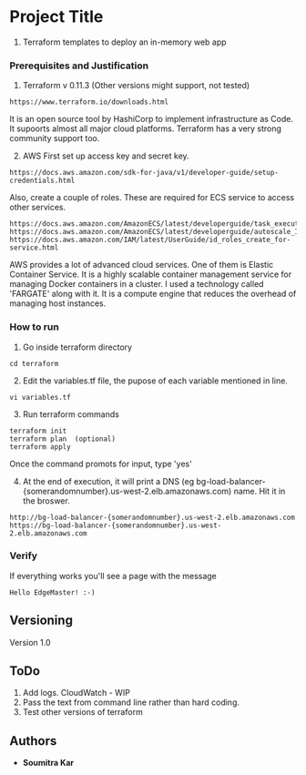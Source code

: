 
# Project Title

1. Terraform templates to deploy an in-memory web app

### Prerequisites and Justification

1. Terraform v 0.11.3 (Other versions might support, not tested) 
```
https://www.terraform.io/downloads.html
```
It is an open source tool by HashiCorp to implement infrastructure as Code. It supoorts almost all major cloud platforms. Terraform has a very strong community support too.

2. AWS 
First set up access key and secret key.
```
https://docs.aws.amazon.com/sdk-for-java/v1/developer-guide/setup-credentials.html
```
Also, create a couple of roles. These are required for ECS service to access other services. 
```
https://docs.aws.amazon.com/AmazonECS/latest/developerguide/task_execution_IAM_role.html
https://docs.aws.amazon.com/AmazonECS/latest/developerguide/autoscale_IAM_role.html
https://docs.aws.amazon.com/IAM/latest/UserGuide/id_roles_create_for-service.html
```
AWS provides a lot of advanced cloud services. One of them is Elastic Container Service. It is a highly scalable container management service for managing Docker containers in a cluster. I used a technology called 'FARGATE' along with it. It is a compute engine that reduces the overhead of managing host instances.  

### How to run

1. Go inside terraform directory
```
cd terraform
```

2. Edit the variables.tf file, the pupose of each variable mentioned in line.
```
vi variables.tf 
```

3. Run terraform commands
```
terraform init
terraform plan  (optional)
terraform apply 
```
Once the command promots for input, type 'yes'

4. At the end of execution, it will print a DNS (eg bg-load-balancer-{somerandomnumber}.us-west-2.elb.amazonaws.com) name. Hit it in the broswer. 
```
http://bg-load-balancer-{somerandomnumber}.us-west-2.elb.amazonaws.com
https://bg-load-balancer-{somerandomnumber}.us-west-2.elb.amazonaws.com
```
### Verify
If everything works you'll see a page with the message
```
Hello EdgeMaster! :-)
```

## Versioning

Version 1.0

## ToDo
1. Add logs. CloudWatch - WIP
2. Pass the text from command line rather than hard coding.
3. Test other versions of terraform

## Authors

* **Soumitra Kar**

